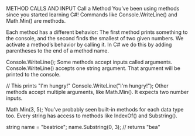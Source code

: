 METHOD CALLS AND INPUT
Call a Method
You’ve been using methods since you started learning C#! Commands like Console.WriteLine() and Math.Min() are methods.

Each method has a different behavior: The first method prints something to the console, and the second finds the smallest of two given numbers. We activate a method’s behavior by calling it. In C# we do this by adding parentheses to the end of a method name.

Console.WriteLine();
Some methods accept inputs called arguments. Console.WriteLine() accepts one string argument. That argument will be printed to the console.

// This prints "I'm hungry!"
Console.WriteLine("I'm hungry!"); 
Other methods accept multiple arguments, like Math.Min(). It expects two number inputs.

Math.Min(3, 5);
You’ve probably seen built-in methods for each data type too. Every string has access to methods like IndexOf() and Substring().

string name = "beatrice";
name.Substring(0, 3); // returns "bea"

